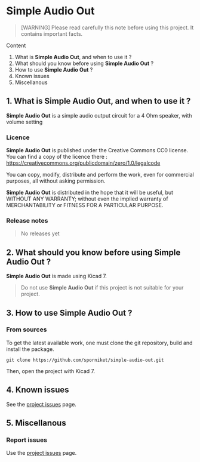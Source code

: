 # Simple Audio Out

> [WARNING] Please read carefully this note before using this project. It contains important facts.

Content

1. What is **Simple Audio Out**, and when to use it ?
2. What should you know before using **Simple Audio Out** ?
3. How to use **Simple Audio Out** ?
4. Known issues
5. Miscellanous

## 1. What is **Simple Audio Out**, and when to use it ?

**Simple Audio Out** is a simple audio output circuit for a 4 Ohm speaker, with volume setting 


### Licence

**Simple Audio Out** is published under the Creative Commons CC0 license. You can find a copy of the licence there : https://creativecommons.org/publicdomain/zero/1.0/legalcode

You can copy, modify, distribute and perform the work, even for commercial purposes, all without asking permission.

**Simple Audio Out** is distributed in the hope that it will be useful, but WITHOUT ANY WARRANTY; without even the implied warranty of MERCHANTABILITY or FITNESS FOR A PARTICULAR PURPOSE.

### Release notes

> No releases yet

## 2. What should you know before using **Simple Audio Out** ?

**Simple Audio Out** is made using Kicad 7.

> Do not use **Simple Audio Out** if this project is not suitable for your project.

## 3. How to use **Simple Audio Out** ?

### From sources

To get the latest available work, one must clone the git repository, build and install the package.

	git clone https://github.com/sporniket/simple-audio-out.git

Then, open the project with Kicad 7.

## 4. Known issues
See the [project issues](https://github.com/sporniket/simple-audio-out/issues) page.

## 5. Miscellanous

### Report issues
Use the [project issues](https://github.com/sporniket/simple-audio-out/issues) page.
